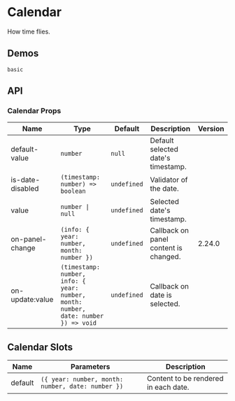 <!--single-column-->

# Calendar

How time flies.

## Demos

```demo
basic
```

## API

### Calendar Props

| Name | Type | Default | Description | Version |
| --- | --- | --- | --- | --- |
| default-value | `number` | `null` | Default selected date's timestamp. |  |
| is-date-disabled | `(timestamp: number) => boolean` | `undefined` | Validator of the date. |  |
| value | `number \| null` | `undefined` | Selected date's timestamp. |  |
| on-panel-change | `(info: { year: number, month: number })` | `undefined` | Callback on panel content is changed. | 2.24.0 |
| on-update:value | `(timestamp: number, info: { year: number, month: number, date: number }) => void` | `undefined` | Callback on date is selected. |  |

## Calendar Slots

| Name | Parameters | Description |
| --- | --- | --- |
| default | `({ year: number, month: number, date: number })` | Content to be rendered in each date. |
